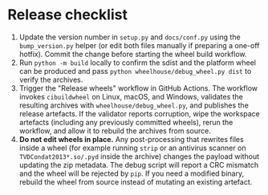# Release checklist

1. Update the version number in `setup.py` and `docs/conf.py` using the `bump_version.py`
   helper (or edit both files manually if preparing a one-off hotfix). Commit the change
   before starting the wheel build workflow.
2. Run `python -m build` locally to confirm the sdist and the platform wheel can be
   produced and pass `python wheelhouse/debug_wheel.py dist` to verify the archives.
3. Trigger the "Release wheels" workflow in GitHub Actions. The workflow invokes
   `cibuildwheel` on Linux, macOS, and Windows, validates the resulting archives with
   `wheelhouse/debug_wheel.py`, and publishes the release artefacts. If the
   validator reports corruption, wipe the workspace artefacts (including any
   previously committed wheels), rerun the workflow, and allow it to rebuild the
   archives from source.
4. **Do not edit wheels in place.** Any post-processing that rewrites files inside a wheel
   (for example running `strip` or an antivirus scanner on `TVDCondat2013*.so/.pyd` inside
   the archive) changes the payload without updating the zip metadata. The debug script will
   report a CRC mismatch and the wheel will be rejected by `pip`. If you need a modified
   binary, rebuild the wheel from source instead of mutating an existing artefact.
